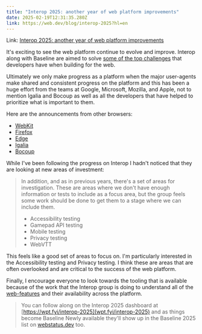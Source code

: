 ```yaml
---
title: "Interop 2025: another year of web platform improvements"
date: 2025-02-19T12:31:35.280Z
link: https://web.dev/blog/interop-2025?hl=en
---
```

Link: [Interop 2025: another year of web platform improvements](https://web.dev/blog/interop-2025?hl=en)

It's exciting to see the web platform continue to evolve and improve. Interop along with Baseline are aimed to solve [some of the top challenges](https://paul.kinlan.me/challenges-for-web-developers/) that developers have when building for the web.

Ultimately we only make progress as a platform when the major user-agents make shared and consistent progress on the platform and this has been a huge effort from the teams at Google, Microsoft, Mozilla, and Apple, not to mention Igalia and Bocoup as well as all the developers that have helped to prioritize what is important to them.

Here are the announcements from other browsers:

* [WebKit](https://webkit.org/blog/16458/announcing-interop-2025/)
* [Firefox](https://hacks.mozilla.org/2025/02/interop-2025/)
* [Edge](https://blogs.windows.com/msedgedev/2025/02/13/microsoft-edge-and-interop-2025/)
* [Igalia](https://www.igalia.com/2025/02/13/Interop-2025.html)
* [Bocoup](https://bocoup.com/blog/interop-2025)

While I've been following the progress on Interop I hadn't noticed that they are looking at new areas of investment:

> In addition, and as in previous years, there's a set of areas for investigation. These are areas where we don't have enough information or tests to include as a focus area, but the group feels some work should be done to get them to a stage where we can include them.
>
> * Accessibility testing
> * Gamepad API testing
> * Mobile testing
> * Privacy testing
> * WebVTT

This feels like a good set of areas to focus on. I'm particularly interested in the Accessibility testing and Privacy testing. I think these are areas that are often overlooked and are critical to the success of the web platform.

Finally, I encourage everyone to look towards the tooling that is available because of the work that the Interop group is doing to understand all of the [web-features](https://web-platform-dx.github.io/web-features/web-features/) and their availability across the platform.

> You can follow along on the Interop 2025 dashboard at [https://wpt.fyi/interop-2025](wpt.fyi/interop-2025) and as things become Baseline Newly available they'll show up in the Baseline 2025 list on [webstatus.dev](https://webstatus.dev) too.